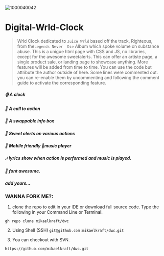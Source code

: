 ![1000040042](https://github.com/user-attachments/assets/38f97682-29df-495c-a8a8-db9431c4b488)

# Digital-Wrld-Clock
> Wrld Clock dedicated to ```Juice Wrld``` based off the track, Righteous, from the```Legends Never  Die``` Album which spoke volume on substance abuse.
This is a unigue html page with CSS and JS, no libraries, except for the awesome sweetalerts.
This can offer an artiste page, a single product sale, or landing page to showcase anything.
More features will be added from time to time.
You can use the code but attribute the author outside of here.
Some lines were commented out. you can re-enable them by uncommenting and following the comment guide to activate the corresponding feature.
##### ⌚ A clock 
##### 🔘 A call to action 
##### 🧾 A swappable info box 
##### 🧁 Sweet alerts on various actions 
##### 📲 Mobile friendly 🎵music player 
##### 🎶 lyrics show when action is performed and music is played.
##### 🚪 font awesome.
##### add yours...

### WANNA FORK ME?:
1. clone the repo to edit in your IDE or download full source code. Type the following in your Command Line or Terminal.

```gh repo clone mikaelkraft/dwc```

2. Using Shell (SSH)
````git@github.com:mikaelkraft/dwc.git````

3. You can checkout with SVN.

````https://github.com/mikaelkraft/dwc.git````
